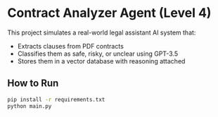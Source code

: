 # Contract Analyzer Agent (Level 4)

This project simulates a real-world legal assistant AI system that:
- Extracts clauses from PDF contracts
- Classifies them as safe, risky, or unclear using GPT-3.5
- Stores them in a vector database with reasoning attached

## How to Run

```bash
pip install -r requirements.txt
python main.py
